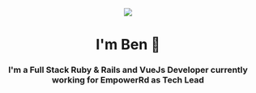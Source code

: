 <p align="center">
  <img src="https://media.giphy.com/media/hUEnpmgX9LyzZfK2xV/giphy.gif">
</p>

<h1 align="center">I'm Ben 👋</h1>

<h3 align="center">I'm a Full Stack Ruby & Rails and VueJs Developer currently working for EmpowerRd as Tech Lead
</h3>

<!--
**b-skingsley/b-skingsley** is a ✨ _special_ ✨ repository because its `README.md` (this file) appears on your GitHub profile.

Here are some ideas to get you started:

- 🔭 I’m currently working on ...
- 🌱 I’m currently learning ...
- 👯 I’m looking to collaborate on ...
- 🤔 I’m looking for help with ...
- 💬 Ask me about ...
- 📫 How to reach me: ...
- 😄 Pronouns: ...
- ⚡ Fun fact: ...
-->
